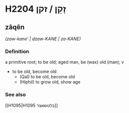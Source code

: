 # H2204 זָקֵן / זקן

## zâqên

_(zaw-kane' | dzaw-KANE | za-KANE)_

### Definition

a primitive root; to be old; aged man, be (wax) old (man); v

- to be old, become old
  - (Qal) to be old, become old
  - (Hiphil) to grow old, show age

### See also

[[H1095|H1095 בלטשאצר]]
